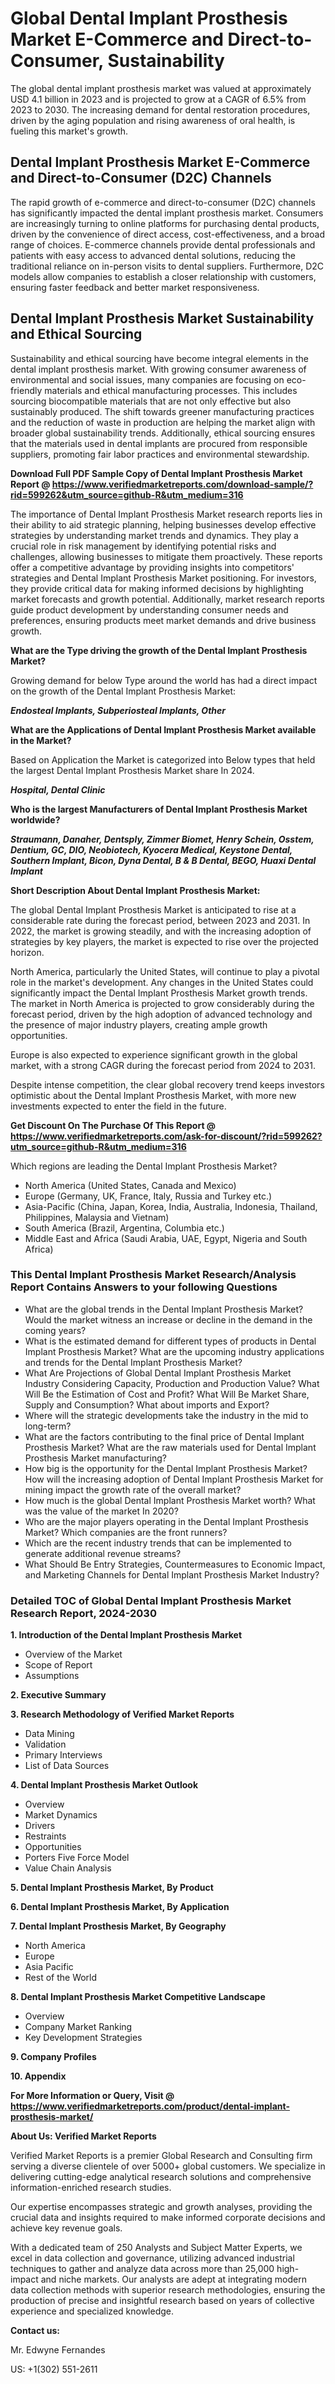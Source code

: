 <h1>Global Dental Implant Prosthesis Market E-Commerce and Direct-to-Consumer, Sustainability</h1><p class=""><p>The global dental implant prosthesis market was valued at approximately USD 4.1 billion in 2023 and is projected to grow at a CAGR of 6.5% from 2023 to 2030. The increasing demand for dental restoration procedures, driven by the aging population and rising awareness of oral health, is fueling this market's growth.</p><h2>Dental Implant Prosthesis Market E-Commerce and Direct-to-Consumer (D2C) Channels</h2><p>The rapid growth of e-commerce and direct-to-consumer (D2C) channels has significantly impacted the dental implant prosthesis market. Consumers are increasingly turning to online platforms for purchasing dental products, driven by the convenience of direct access, cost-effectiveness, and a broad range of choices. E-commerce channels provide dental professionals and patients with easy access to advanced dental solutions, reducing the traditional reliance on in-person visits to dental suppliers. Furthermore, D2C models allow companies to establish a closer relationship with customers, ensuring faster feedback and better market responsiveness.</p><h2>Dental Implant Prosthesis Market Sustainability and Ethical Sourcing</h2><p>Sustainability and ethical sourcing have become integral elements in the dental implant prosthesis market. With growing consumer awareness of environmental and social issues, many companies are focusing on eco-friendly materials and ethical manufacturing processes. This includes sourcing biocompatible materials that are not only effective but also sustainably produced. The shift towards greener manufacturing practices and the reduction of waste in production are helping the market align with broader global sustainability trends. Additionally, ethical sourcing ensures that the materials used in dental implants are procured from responsible suppliers, promoting fair labor practices and environmental stewardship.</p></p><p class=""><strong>Download Full PDF Sample Copy of Dental Implant Prosthesis Market Report @ <a href="https://www.verifiedmarketreports.com/download-sample/?rid=599262&utm_source=github-R&utm_medium=316" target="_blank">https://www.verifiedmarketreports.com/download-sample/?rid=599262&utm_source=github-R&utm_medium=316</a></strong></p><p>The importance of&nbsp;Dental Implant Prosthesis Market research reports lies in their ability to aid strategic planning, helping businesses develop effective strategies by understanding market trends and dynamics. They play a crucial role in risk management by identifying potential risks and challenges, allowing businesses to mitigate them proactively. These reports offer a competitive advantage by providing insights into competitors' strategies and Dental Implant Prosthesis Market positioning. For investors, they provide critical data for making informed decisions by highlighting market forecasts and growth potential. Additionally, market research reports guide product development by understanding consumer needs and preferences, ensuring products meet market demands and drive business growth.</p><p><strong>What are the&nbsp;Type driving the growth of the Dental Implant Prosthesis Market?</strong></p><p id="" class="">Growing demand for below Type around the world has had a direct impact on the growth of the Dental Implant Prosthesis Market:</p><p class=""><em><strong>Endosteal Implants, Subperiosteal Implants, Other</strong></em></p><p class=""><strong>What are the&nbsp;Applications&nbsp;of Dental Implant Prosthesis Market available in the Market?</strong></p><p id="" class="">Based on Application the Market is categorized into Below types that held the largest Dental Implant Prosthesis Market share In 2024.</p><p class=""><em><strong>Hospital, Dental Clinic</strong></em></p><p class=""><strong>Who is the largest Manufacturers of Dental Implant Prosthesis Market worldwide?</strong></p><p><em><strong>Straumann, Danaher, Dentsply, Zimmer Biomet, Henry Schein, Osstem, Dentium, GC, DIO, Neobiotech, Kyocera Medical, Keystone Dental, Southern Implant, Bicon, Dyna Dental, B & B Dental, BEGO, Huaxi Dental Implant</strong></em></p><p id="" class=""><strong>Short Description About Dental Implant Prosthesis Market:</strong></p><p>The global Dental Implant Prosthesis Market is anticipated to rise at a considerable rate during the forecast period, between 2023 and 2031. In 2022, the market is growing steadily, and with the increasing adoption of strategies by key players, the market is expected to rise over the projected horizon.</p><p>North America, particularly the United States, will continue to play a pivotal role in the market's development. Any changes in the United States could significantly impact the Dental Implant Prosthesis Market growth trends. The market in North America is projected to grow considerably during the forecast period, driven by the high adoption of advanced technology and the presence of major industry players, creating ample growth opportunities.</p><p>Europe is also expected to experience significant growth in the global market, with a strong CAGR during the forecast period from 2024 to 2031.</p><p>Despite intense competition, the clear global recovery trend keeps investors optimistic about the Dental Implant Prosthesis Market, with more new investments expected to enter the field in the future.</p><p id="" class=""><strong>Get Discount On The Purchase Of This Report @ <a href="https://www.verifiedmarketreports.com/ask-for-discount/?rid=599262?utm_source=github-R&utm_medium=316" target="_blank">https://www.verifiedmarketreports.com/ask-for-discount/?rid=599262?utm_source=github-R&utm_medium=316</a></strong></p><p class="">Which regions are leading the Dental Implant Prosthesis Market?</p><ul><li>North America (United States, Canada and Mexico)</li><li>Europe (Germany, UK, France, Italy, Russia and Turkey etc.)</li><li>Asia-Pacific (China, Japan, Korea, India, Australia, Indonesia, Thailand, Philippines, Malaysia and Vietnam)</li><li>South America (Brazil, Argentina, Columbia etc.)</li><li>Middle East and Africa (Saudi Arabia, UAE, Egypt, Nigeria and South Africa)</li></ul><h3 id="" class="">This Dental Implant Prosthesis Market Research/Analysis Report Contains Answers to your following Questions</h3><ul><li>What are the global trends in the Dental Implant Prosthesis Market? Would the market witness an increase or decline in the demand in the coming years?</li><li>What is the estimated demand for different types of products in Dental Implant Prosthesis Market? What are the upcoming industry applications and trends for the Dental Implant Prosthesis Market?</li><li>What Are Projections of Global Dental Implant Prosthesis Market Industry Considering Capacity, Production and Production Value? What Will Be the Estimation of Cost and Profit? What Will Be Market Share, Supply and Consumption? What about imports and Export?</li><li>Where will the strategic developments take the industry in the mid to long-term?</li><li>What are the factors contributing to the final price of Dental Implant Prosthesis Market? What are the raw materials used for Dental Implant Prosthesis Market manufacturing?</li><li>How big is the opportunity for the Dental Implant Prosthesis Market? How will the increasing adoption of Dental Implant Prosthesis Market for mining impact the growth rate of the overall market?</li><li>How much is the global Dental Implant Prosthesis Market worth? What was the value of the market In 2020?</li><li>Who are the major players operating in the Dental Implant Prosthesis Market? Which companies are the front runners?</li><li>Which are the recent industry trends that can be implemented to generate additional revenue streams?</li><li>What Should Be Entry Strategies, Countermeasures to Economic Impact, and Marketing Channels for Dental Implant Prosthesis Market Industry?</li></ul><h3 id="" class="">Detailed TOC of Global Dental Implant Prosthesis Market Research Report, 2024-2030</h3><p id="" class=""><strong>1. Introduction of the Dental Implant Prosthesis Market</strong></p><ul><li>Overview of the Market</li><li>Scope of Report</li><li>Assumptions</li></ul><p id="" class=""><strong>2. Executive Summary</strong></p><p id="" class=""><strong>3. Research Methodology of Verified Market Reports</strong></p><ul><li>Data Mining</li><li>Validation</li><li>Primary Interviews</li><li>List of Data Sources</li></ul><p id="" class=""><strong>4. Dental Implant Prosthesis Market Outlook</strong></p><ul><li>Overview</li><li>Market Dynamics</li><li>Drivers</li><li>Restraints</li><li>Opportunities</li><li>Porters Five Force Model</li><li>Value Chain Analysis</li></ul><p id="" class=""><strong>5. Dental Implant Prosthesis Market, By Product</strong></p><p id="" class=""><strong>6. Dental Implant Prosthesis Market, By Application</strong></p><p id="" class=""><strong>7. Dental Implant Prosthesis Market, By Geography</strong></p><ul><li>North America</li><li>Europe</li><li>Asia Pacific</li><li>Rest of the World</li></ul><p id="" class=""><strong>8. Dental Implant Prosthesis Market Competitive Landscape</strong></p><ul><li>Overview</li><li>Company Market Ranking</li><li>Key Development Strategies</li></ul><p id="" class=""><strong>9. Company Profiles</strong></p><p id="" class=""><strong>10. Appendix</strong></p><p id="" class=""><strong>For More Information or Query, Visit @ <a href="https://www.verifiedmarketreports.com/product/dental-implant-prosthesis-market/" target="_blank">https://www.verifiedmarketreports.com/product/dental-implant-prosthesis-market/</a></strong></p><p id="" class=""><strong>About Us: Verified Market Reports</strong></p><p id="" class="">Verified Market Reports is a premier Global Research and Consulting firm serving a diverse clientele of over 5000+ global customers. We specialize in delivering cutting-edge analytical research solutions and comprehensive information-enriched research studies.</p><p id="" class="">Our expertise encompasses strategic and growth analyses, providing the crucial data and insights required to make informed corporate decisions and achieve key revenue goals.</p><p id="" class="">With a dedicated team of 250 Analysts and Subject Matter Experts, we excel in data collection and governance, utilizing advanced industrial techniques to gather and analyze data across more than 25,000 high-impact and niche markets. Our analysts are adept at integrating modern data collection methods with superior research methodologies, ensuring the production of precise and insightful research based on years of collective experience and specialized knowledge.</p><p id="" class=""><strong>Contact us:</strong></p><p id="" class="">Mr. Edwyne Fernandes</p><p id="" class="">US: +1(302) 551-2611</p>